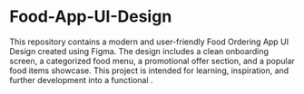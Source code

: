 # Food-App-UI-Design
This repository contains a modern and user-friendly Food Ordering App UI Design created using Figma. The design includes a clean onboarding screen, a categorized food menu, a promotional offer section, and a popular food items showcase. This project is intended for learning, inspiration, and further development into a functional .

